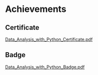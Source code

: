 

# Achievements
## Certificate
[Data_Analysis_with_Python_Certificate.pdf](https://prod-files-secure.s3.us-west-2.amazonaws.com/03e82b26-cccb-4906-bb56-adabcbdc0655/1aa3a050-2338-4a85-85d5-899bad17a31c/Data_Analysis_with_Python_Certificate.pdf?X-Amz-Algorithm=AWS4-HMAC-SHA256&X-Amz-Content-Sha256=UNSIGNED-PAYLOAD&X-Amz-Credential=ASIAZI2LB4666C64PMRI%2F20250205%2Fus-west-2%2Fs3%2Faws4_request&X-Amz-Date=20250205T211406Z&X-Amz-Expires=3600&X-Amz-Security-Token=IQoJb3JpZ2luX2VjEDIaCXVzLXdlc3QtMiJGMEQCIBVfdwBtPsXsAPKADq3Fs19s6%2FOwAkJUE4ZLaeEKIv50AiAbGLERmZyX%2BRZ2d%2Fa4lnTBeTJpSG1inA6SgZJWYF7aVir%2FAwhKEAAaDDYzNzQyMzE4MzgwNSIMuGbz6rZU0wyYd5m0KtwDV8tytFJkCVAvvFCXPAYykcnfKKCETc7hnwl4VjZUcYCfGVUuMaKatU%2FDGszx43T%2BFsPdfI6N5cXyGkjiK1lNMZs%2BFozlc%2BR779prbLmkjkseV1QS2LieIrZfb9Oh7FCV38J%2Bt1oDrEjqZjfHWs2WK0EVyh5zX8n6rPpT2ehZnmX3TkGv1vcW4QCF317A6FcyuTGBkeMsiOM5lbf%2FC%2B7dm7sboG2RImDe9XxrmE4z8BBrzV%2FLj5WgGgX%2BJh5S3keoHTAyMpcby5CCZ5k03mwsRhyZ%2FpfSg7u3dRVDfI4u6crvDaImGxEeYjx4JfhNSgzBWiFTviKmVI%2BN%2Fx5w4kuHwQ36km8HPWpmcBJbuYLrY%2BvtzxOsOf93pndHID182e5wQapibuJOdna%2Bbdt7vjQsbYYPU0Ftrx%2B6P5urhw9rxoeZTgbRqO7CzpCBBF4WJj8OHXDvFdKeOL76fSuaI4rQgDu1nvMiv5R06JvzwJHRhaOR3HcAK%2BtQj1yp319Ucdvc3xYlAlmHm9C%2Fc7V%2BTrYw1OD1veKnT6l7ZvPvYCH8c4nyj7P5j2SWgLWTbXYEnteCqigtZk4Ry55A8xL1omapz%2F2IGGQDQ%2BGbB55LmKd4dMn%2F69xBgWmRIbWlquww0bqOvQY6pgFX0MnJ43Gey%2FfdsvmOhYoXMBteG3i7k08NcvFj9qgeLDAsDbe1vRI4vlYqyvl9PHvTkOneK%2BWC8bUNwYhnvgZl1CKpocDgy08bWkA%2BaSEzXjeZ2QdkOYI0kP3nR2mjjg8QGn5xde6GC2xN9tbdXbHebFzw0k%2BotnzqwaAg3bUXVFwhiF%2FyVUQu6mxGMn0k2DG%2BSwOCUQ%2FULIpuqbZX3RHFPMQT6hkq&X-Amz-Signature=91e015d25e6d70323ce7e9303be02f8816a3b93971aef2718356508d386bf960&X-Amz-SignedHeaders=host&x-id=GetObject)
## Badge
[Data_Analysis_with_Python_Badge.pdf](https://prod-files-secure.s3.us-west-2.amazonaws.com/03e82b26-cccb-4906-bb56-adabcbdc0655/4fa9bcf8-b584-40dd-8775-c0bfadf6a6f0/Data_Analysis_with_Python_Badge.pdf?X-Amz-Algorithm=AWS4-HMAC-SHA256&X-Amz-Content-Sha256=UNSIGNED-PAYLOAD&X-Amz-Credential=ASIAZI2LB4666C64PMRI%2F20250205%2Fus-west-2%2Fs3%2Faws4_request&X-Amz-Date=20250205T211406Z&X-Amz-Expires=3600&X-Amz-Security-Token=IQoJb3JpZ2luX2VjEDIaCXVzLXdlc3QtMiJGMEQCIBVfdwBtPsXsAPKADq3Fs19s6%2FOwAkJUE4ZLaeEKIv50AiAbGLERmZyX%2BRZ2d%2Fa4lnTBeTJpSG1inA6SgZJWYF7aVir%2FAwhKEAAaDDYzNzQyMzE4MzgwNSIMuGbz6rZU0wyYd5m0KtwDV8tytFJkCVAvvFCXPAYykcnfKKCETc7hnwl4VjZUcYCfGVUuMaKatU%2FDGszx43T%2BFsPdfI6N5cXyGkjiK1lNMZs%2BFozlc%2BR779prbLmkjkseV1QS2LieIrZfb9Oh7FCV38J%2Bt1oDrEjqZjfHWs2WK0EVyh5zX8n6rPpT2ehZnmX3TkGv1vcW4QCF317A6FcyuTGBkeMsiOM5lbf%2FC%2B7dm7sboG2RImDe9XxrmE4z8BBrzV%2FLj5WgGgX%2BJh5S3keoHTAyMpcby5CCZ5k03mwsRhyZ%2FpfSg7u3dRVDfI4u6crvDaImGxEeYjx4JfhNSgzBWiFTviKmVI%2BN%2Fx5w4kuHwQ36km8HPWpmcBJbuYLrY%2BvtzxOsOf93pndHID182e5wQapibuJOdna%2Bbdt7vjQsbYYPU0Ftrx%2B6P5urhw9rxoeZTgbRqO7CzpCBBF4WJj8OHXDvFdKeOL76fSuaI4rQgDu1nvMiv5R06JvzwJHRhaOR3HcAK%2BtQj1yp319Ucdvc3xYlAlmHm9C%2Fc7V%2BTrYw1OD1veKnT6l7ZvPvYCH8c4nyj7P5j2SWgLWTbXYEnteCqigtZk4Ry55A8xL1omapz%2F2IGGQDQ%2BGbB55LmKd4dMn%2F69xBgWmRIbWlquww0bqOvQY6pgFX0MnJ43Gey%2FfdsvmOhYoXMBteG3i7k08NcvFj9qgeLDAsDbe1vRI4vlYqyvl9PHvTkOneK%2BWC8bUNwYhnvgZl1CKpocDgy08bWkA%2BaSEzXjeZ2QdkOYI0kP3nR2mjjg8QGn5xde6GC2xN9tbdXbHebFzw0k%2BotnzqwaAg3bUXVFwhiF%2FyVUQu6mxGMn0k2DG%2BSwOCUQ%2FULIpuqbZX3RHFPMQT6hkq&X-Amz-Signature=8cf26a6d353bb2637add08aa56c6218922ed12a4b446acdcdc0e701d0b47269c&X-Amz-SignedHeaders=host&x-id=GetObject)
